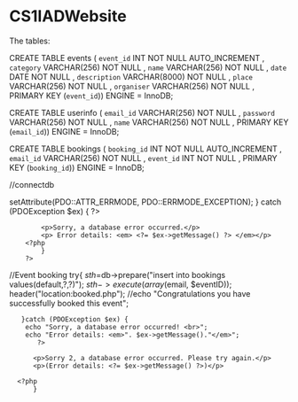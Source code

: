 # CS1IADWebsite

The tables:

CREATE TABLE events ( `event_id` INT NOT NULL AUTO_INCREMENT ,
`category` VARCHAR(256) NOT NULL ,
`name` VARCHAR(256) NOT NULL ,
`date` DATE NOT NULL ,
`description` VARCHAR(8000) NOT NULL ,
`place` VARCHAR(256) NOT NULL ,
`organiser` VARCHAR(256) NOT NULL ,
PRIMARY KEY (`event_id`)) ENGINE = InnoDB;

CREATE TABLE userinfo ( `email_id` VARCHAR(256) NOT NULL ,
`password` VARCHAR(256) NOT NULL ,
`name` VARCHAR(256) NOT NULL ,
PRIMARY KEY (`email_id`)) ENGINE = InnoDB;

CREATE TABLE bookings ( `booking_id` INT NOT NULL AUTO_INCREMENT ,
`email_id` VARCHAR(256) NOT NULL ,
`event_id` INT NOT NULL ,
PRIMARY KEY (`booking_id`)) ENGINE = InnoDB;

//connectdb
<?php

    $db_host = 'localhost';
    $db_name = 'astonevents';
    $username = 'root';
    $password = '';

    try{
        $db = new PDO("mysql:host=$db_host;dbname=$db_name", $username, $password);
        $db->setAttribute(PDO::ATTR_ERRMODE, PDO::ERRMODE_EXCEPTION);
        } catch (PDOException $ex) {
           
            ?>
            <p>Sorry, a database error occurred.</p>
            <p> Error details: <em> <?= $ex->getMessage() ?> </em></p>
        <?php
            }
        ?>

//Event booking
   try{
           $sth=$db->prepare("insert into bookings values(default,?,?)");
           $sth->execute(array($email, $eventID));
           header("location:booked.php");
           //echo "Congratulations you have successfully booked this event";

       }catch (PDOException $ex) {
        echo "Sorry, a database error occurred! <br>";
        echo "Error details: <em>". $ex->getMessage()."</em>";   
           ?>

          <p>Sorry 2, a database error occurred. Please try again.</p>
          <p>(Error details: <?= $ex->getMessage() ?>)</p>

      <?php
          }
